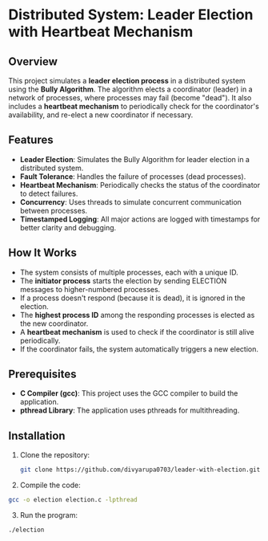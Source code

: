 # Distributed System: Leader Election with Heartbeat Mechanism

## Overview

This project simulates a **leader election process** in a distributed system using the **Bully Algorithm**. The algorithm elects a coordinator (leader) in a network of processes, where processes may fail (become "dead"). It also includes a **heartbeat mechanism** to periodically check for the coordinator's availability, and re-elect a new coordinator if necessary.

## Features

- **Leader Election**: Simulates the Bully Algorithm for leader election in a distributed system.
- **Fault Tolerance**: Handles the failure of processes (dead processes).
- **Heartbeat Mechanism**: Periodically checks the status of the coordinator to detect failures.
- **Concurrency**: Uses threads to simulate concurrent communication between processes.
- **Timestamped Logging**: All major actions are logged with timestamps for better clarity and debugging.

## How It Works

- The system consists of multiple processes, each with a unique ID.
- The **initiator process** starts the election by sending ELECTION messages to higher-numbered processes.
- If a process doesn't respond (because it is dead), it is ignored in the election.
- The **highest process ID** among the responding processes is elected as the new coordinator.
- A **heartbeat mechanism** is used to check if the coordinator is still alive periodically.
- If the coordinator fails, the system automatically triggers a new election.

## Prerequisites

- **C Compiler (gcc)**: This project uses the GCC compiler to build the application.
- **pthread Library**: The application uses pthreads for multithreading.

## Installation

1. Clone the repository:
   ```bash
   git clone https://github.com/divyarupa0703/leader-with-election.git
    ```
2. Compile the code:

```bash
gcc -o election election.c -lpthread
```
3. Run the program:

```bash
./election
```
